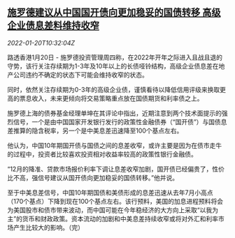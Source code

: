 <!--1642676462000-->
[施罗德建议从中国国开债向更加稳妥的国债转移 高级企业债息差料维持收窄](https://cn.reuters.com/article/schroders-china-gov-business-bond-0120-idCNKBS2JU0W9)
------

<div><i>2022-01-20T10:32:04Z</i></div><p>路透香港1月20日 - 施罗德投资管理周四称，在2022年开年之际进入且战且退的守势，该行关注存续期为1-3年及10年以上的长债哑铃结构，高级企业债息差在地产公司违约不确定的状态下可能会维持收窄的状态。</p><p>同时，依然关注存续期为0-3年的高级企业债，谨慎看待以降低信用评级来换取更高的票息收入，未来更倾向将交易策略重点放在国债期货和利率债之上。</p><p>施罗德上海的债券基金经理单坤在其评论中指出，近期注意到两个技术面提示的强烈信号，一个是由中国国家开发银行发行的政策性金融债券（“国开债”）与国债息差推算的隐含税率，另一个是中美息差迅速降至100个基点左右。</p><p>他认为，中国10年期国开债与国债之间的息差收窄，或许主要是因为在债市走牛的过程中，投资者比较喜欢投资相对收益率较高的政策性银行金融债。</p><p>“12月的降准、贷款市场报价利率下调让息差收窄加剧，国开债已经偏贵了，性价比不高，强信号建议从国开债向更加稳妥的国债转移。”他并说。</p><p>至于中美息差信号，中国10年期国债和美债形成的息差迅速从去年7月小高点（170个基点）下降到现在100个基点左右。该行预料，美国的加息进程预料将会为美国股市和债市带来波动，而中国可能在今年稳经济的大方向上采取“以我为主”的货币和财政政策。资本流动的加剧和中美息差持续收窄或将对外汇和利率市场产生比较大的影响。（完）</p>
